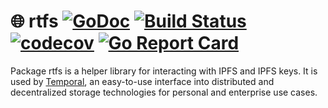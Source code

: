# 🌐 rtfs [![GoDoc](https://godoc.org/github.com/RTradeLtd/rtfs/v2?status.svg)](https://godoc.org/github.com/RTradeLtd/rtfs/v2) [![Build Status](https://travis-ci.com/RTradeLtd/rtfs/v2.svg?branch=master)](https://travis-ci.com/RTradeLtd/rtfs/v2) [![codecov](https://codecov.io/gh/RTradeLtd/rtfs/v2/branch/master/graph/badge.svg)](https://codecov.io/gh/RTradeLtd/rtfs/v2) [![Go Report Card](https://goreportcard.com/badge/github.com/RTradeLtd/rtfs/v2)](https://goreportcard.com/report/github.com/RTradeLtd/rtfs/v2)

Package rtfs is a helper library for interacting with IPFS and IPFS keys. It is used by [Temporal](https://github.com/RTradeLtd/Temporal), an easy-to-use interface into distributed and decentralized storage technologies for personal and enterprise use cases.
